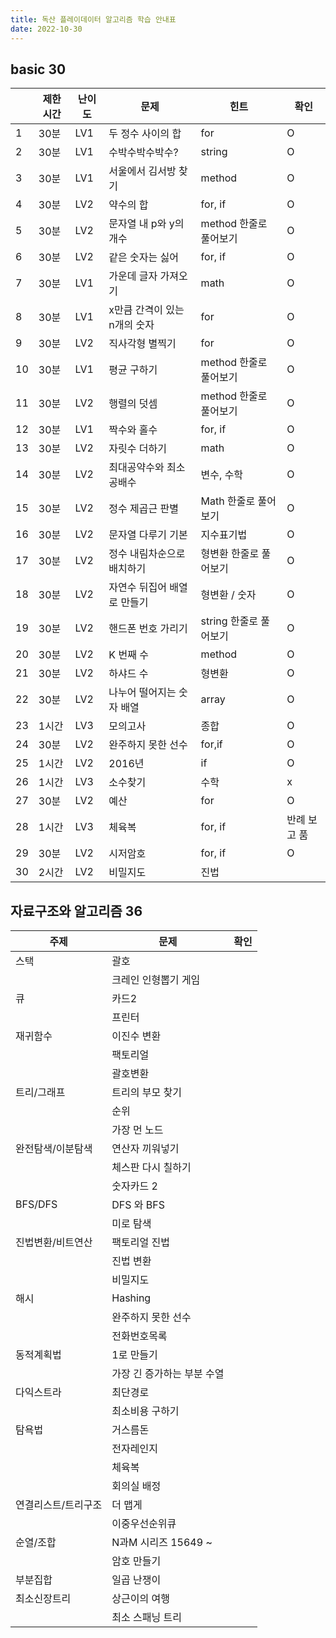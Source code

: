 ```yaml
---
title: 독산 플레이데이터 알고리즘 학습 안내표
date: 2022-10-30
---
```


## basic 30

|    | 제한시간 | 난이도 | 문제                         | 힌트                   | 확인 |
|----|----------|--------|------------------------------|------------------------|------|
|  1 | 30분     | LV1    | 두 정수 사이의 합            | for                    | O    |
|  2 | 30분     | LV1    | 수박수박수박수?              | string                 | O    |
|  3 | 30분     | LV1    | 서울에서 김서방 찾기         | method                 | O    |
|  4 | 30분     | LV2    | 약수의 합                    | for, if                | O    |
|  5 | 30분     | LV2    | 문자열 내 p와 y의 개수       | method 한줄로 풀어보기 | O    |
|  6 | 30분     | LV2    | 같은 숫자는 싫어             | for, if                | O    |
|  7 | 30분     | LV1    | 가운데 글자 가져오기         | math                   | O    |
|  8 | 30분     | LV1    | x만큼 간격이 있는 n개의 숫자 | for                    | O    |
|  9 | 30분     | LV2    | 직사각형 별찍기              | for                    | O    |
| 10 | 30분     | LV1    | 평균 구하기                  | method 한줄로 풀어보기 | O    |
| 11 | 30분     | LV2    | 행렬의 덧셈                  | method 한줄로 풀어보기 | O    |
| 12 | 30분     | LV1    | 짝수와 홀수                  | for, if                | O    |
| 13 | 30분     | LV2    | 자릿수 더하기                | math                   | O    |
| 14 | 30분     | LV2    | 최대공약수와 최소공배수      | 변수, 수학             | O    |
| 15 | 30분     | LV2    | 정수 제곱근 판별             | Math 한줄로 풀어보기   | O    |
| 16 | 30분     | LV2    | 문자열 다루기 기본           | 지수표기법             | O    |
| 17 | 30분     | LV2    | 정수 내림차순으로 배치하기   | 형변환 한줄로 풀어보기 | O    |
| 18 | 30분     | LV2    | 자연수 뒤집어 배열로 만들기  | 형변환 / 숫자          | O    |
| 19 | 30분     | LV2    | 핸드폰 번호 가리기           | string 한줄로 풀어보기 | O    |
| 20 | 30분     | LV2    | K 번째 수                    | method                 | O    |
| 21 | 30분     | LV2    | 하샤드 수                    | 형변환                 | O    |
| 22 | 30분     | LV2    | 나누어 떨어지는 숫자 배열    | array                  | O    |
| 23 | 1시간    | LV3    | 모의고사                     | 종합                   | O    |
| 24 | 30분     | LV2    | 완주하지 못한 선수           | for,if                 | O    |
| 25 | 1시간    | LV2    | 2016년                       | if                     | O    |
| 26 | 1시간    | LV3    | 소수찾기                     | 수학                   | x    |
| 27 | 30분     | LV2    | 예산                         | for                    | O    |
| 28 | 1시간    | LV3    | 체육복                       | for, if                | 반례 보고 품 |
| 29 | 30분     | LV2    | 시저암호                     | for, if                | O    |
| 30 | 2시간    | LV2    | 비밀지도                     | 진법                   |      |

## 자료구조와 알고리즘 36

| 주제                | 문제                       | 확인 |
|---------------------|----------------------------|------|
| 스택                | 괄호                       |      |
|                     | 크레인 인형뽑기 게임       |      |
| 큐                  | 카드2                      |      |
|                     | 프린터                     |      |
| 재귀함수            | 이진수 변환                |      |
|                     | 팩토리얼                   |      |
|                     | 괄호변환                   |      |
| 트리/그래프         | 트리의 부모 찾기           |      |
|                     | 순위                       |      |
|                     | 가장 먼 노드               |      |
| 완전탐색/이분탐색   | 연산자 끼워넣기            |      |
|                     | 체스판 다시 칠하기         |      |
|                     | 숫자카드 2                 |      |
| BFS/DFS             |  DFS 와 BFS                |      |
|                     | 미로 탐색                  |      |
| 진법변환/비트연산   | 팩토리얼 진법              |      |
|                     | 진법 변환                  |      |
|                     | 비밀지도                   |      |
| 해시                | Hashing                    |      |
|                     | 완주하지 못한 선수         |      |
|                     | 전화번호목록               |      |
| 동적계획법          | 1로 만들기                 |      |
|                     | 가장 긴 증가하는 부분 수열 |      |
| 다익스트라          | 최단경로                   |      |
|                     | 최소비용 구하기            |      |
| 탐욕법              | 거스름돈                   |      |
|                     | 전자레인지                 |      |
|                     | 체육복                     |      |
|                     | 회의실 배정                |      |
| 연결리스트/트리구조 | 더 맵게                    |      |
|                     | 이중우선순위큐             |      |
| 순열/조합           | N과M 시리즈 15649 ~        |      |
|                     | 암호 만들기                |      |
| 부분집합            | 일곱 난쟁이                |      |
| 최소신장트리        | 상근이의 여행              |      |
|                     | 최소 스패닝 트리           |      |
